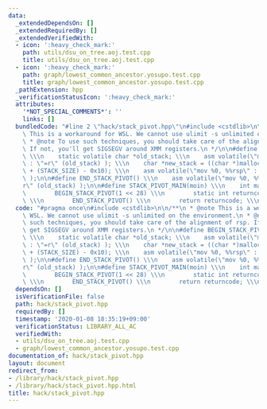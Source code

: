 ```yaml
---
data:
  _extendedDependsOn: []
  _extendedRequiredBy: []
  _extendedVerifiedWith:
  - icon: ':heavy_check_mark:'
    path: utils/dsu_on_tree.aoj.test.cpp
    title: utils/dsu_on_tree.aoj.test.cpp
  - icon: ':heavy_check_mark:'
    path: graph/lowest_common_ancestor.yosupo.test.cpp
    title: graph/lowest_common_ancestor.yosupo.test.cpp
  _pathExtension: hpp
  _verificationStatusIcon: ':heavy_check_mark:'
  attributes:
    '*NOT_SPECIAL_COMMENTS*': ''
    links: []
  bundledCode: "#line 2 \"hack/stack_pivot.hpp\"\n#include <cstdlib>\n\n/**\n * @note\
    \ This is a workaround for WSL. We cannot use ulimit -s unlimited on the environment.\n\
    \ * @note To use such techniques, you should take care of the alignment of rsp.\
    \ If not, you'll get SIGSEGV around XMM registers.\n */\n\n#define BEGIN_STACK_PIVOT(STACK_SIZE)\
    \ \\\n    static volatile char *old_stack; \\\n    asm volatile(\"mov %%rsp, %0\"\
    \ : \"=r\" (old_stack) ); \\\n    char *new_stack = ((char *)malloc(STACK_SIZE)\
    \ + (STACK_SIZE) - 0x10); \\\n    asm volatile(\"mov %0, %%rsp\" : : \"r\" (new_stack)\
    \ );\n\n#define END_STACK_PIVOT() \\\n    asm volatile(\"mov %0, %%rsp\" : : \"\
    r\" (old_stack) );\n\n#define STACK_PIVOT_MAIN(moin) \\\n    int main() { \\\n\
    \        BEGIN_STACK_PIVOT(1 << 28) \\\n        static int returncode = moin();\
    \ \\\n        END_STACK_PIVOT() \\\n        return returncode; \\\n    }\n"
  code: "#pragma once\n#include <cstdlib>\n\n/**\n * @note This is a workaround for\
    \ WSL. We cannot use ulimit -s unlimited on the environment.\n * @note To use\
    \ such techniques, you should take care of the alignment of rsp. If not, you'll\
    \ get SIGSEGV around XMM registers.\n */\n\n#define BEGIN_STACK_PIVOT(STACK_SIZE)\
    \ \\\n    static volatile char *old_stack; \\\n    asm volatile(\"mov %%rsp, %0\"\
    \ : \"=r\" (old_stack) ); \\\n    char *new_stack = ((char *)malloc(STACK_SIZE)\
    \ + (STACK_SIZE) - 0x10); \\\n    asm volatile(\"mov %0, %%rsp\" : : \"r\" (new_stack)\
    \ );\n\n#define END_STACK_PIVOT() \\\n    asm volatile(\"mov %0, %%rsp\" : : \"\
    r\" (old_stack) );\n\n#define STACK_PIVOT_MAIN(moin) \\\n    int main() { \\\n\
    \        BEGIN_STACK_PIVOT(1 << 28) \\\n        static int returncode = moin();\
    \ \\\n        END_STACK_PIVOT() \\\n        return returncode; \\\n    }\n"
  dependsOn: []
  isVerificationFile: false
  path: hack/stack_pivot.hpp
  requiredBy: []
  timestamp: '2020-01-08 18:35:19+09:00'
  verificationStatus: LIBRARY_ALL_AC
  verifiedWith:
  - utils/dsu_on_tree.aoj.test.cpp
  - graph/lowest_common_ancestor.yosupo.test.cpp
documentation_of: hack/stack_pivot.hpp
layout: document
redirect_from:
- /library/hack/stack_pivot.hpp
- /library/hack/stack_pivot.hpp.html
title: hack/stack_pivot.hpp
---
```

